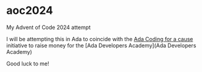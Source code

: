 # aoc2024
My Advent of Code 2024 attempt

I will be attempting this in Ada to coincide with the [Ada Coding for a cause](https://blog.adacore.com/announcing-advent-of-ada-2024-coding-for-a-cause) initiative to raise money for the [Ada Developers Academy](Ada Developers Academy)

Good luck to me!

